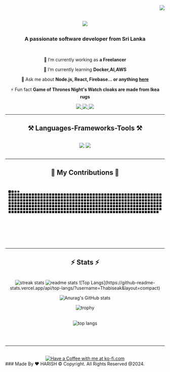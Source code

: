 <img align="right" src="https://visitor-badge.laobi.icu/badge?page_id=Thabiseak.Thabiseak" />

<h1 align="center">
    <img src="https://readme-typing-svg.herokuapp.com/?font=Righteous&size=35&center=true&vCenter=true&width=500&height=70&duration=4000&lines=Hi+There!+👋;+I'm+Thavanesan+Thabiseak;" />
</h1>

<h3 align="center">A passionate software developer from Sri Lanka</h3>

<br/>

<div align="center">
 
 🔭 I’m currently working as **a Freelancer**
 
 🌱 I’m currently learning **Docker,AI,AWS**

💬 Ask me about **Node.js, React, Firebase... or anything [here](https://github.com/Thabiseak/Thabiseak/issues)**

⚡ Fun fact **Game of Thrones Night's Watch cloaks are made from Ikea rugs**

 </div>
 
<div align="center"> 
  <a href="mailto:thabuthavanesan@gmail.com">
    <img src="https://img.shields.io/badge/Gmail-333333?style=for-the-badge&logo=gmail&logoColor=red" />
  </a>
  <a href="https://linkedin.com/in/thabiseak" target="_blank">
    <img src="https://img.shields.io/badge/LinkedIn-0077B5?style=for-the-badge&logo=linkedin&logoColor=white" target="_blank" />
  </a>
  <a href="https://Thabiseak.github.io" target="_blank">
     <img src="https://img.shields.io/badge/Portfolio-FF5722?style=for-the-badge&logo=todoist&logoColor=white" target="_blank" /> <!-- sqlite, safari, google-chrome are other good icon options -->
  </a>
</div>

 <hr/>
 
<h2 align="center">⚒️ Languages-Frameworks-Tools ⚒️</h2>
<br/>
<div align="center">
    <img src="https://skillicons.dev/icons?i=react,bootstrap,mui,html,css,vscode,github,figma,tailwind,git,r" />
    <img src="https://skillicons.dev/icons?i=nodejs,python,javascript,typescript,express,firebase,mongodb,c,java,nextjs,mysql" /><br>
</div>

<br/>
<hr/>

<div align="center">
  <h2>🐍 My Contributions 🐍</h2>
  <br>
  <img alt="snake eating my contributions" src="https://raw.githubusercontent.com/Thabiseak/Thabiseak/output/github-contribution-grid-snake.svg" />
  
  <br/><br/><br/>
</div>

<hr/>

<h2 align="center">⚡ Stats ⚡</h2>
<br>
<div align=center>
  <img width=390 src="https://github-readme-streak-stats-salesp07.vercel.app/?user=Thabiseak&count_private=true&theme=react&border_radius=10" alt="streak stats"/>
  <img width=390 src="https://github-readme-stats-salesp07.vercel.app/api?username=Thabiseak&count_private=true&show_icons=true&theme=react&rank_icon=github&border_radius=10" alt="readme stats" />
![Top Langs](https://github-readme-stats.vercel.app/api/top-langs/?username=Thabiseak&layout=compact)

![Anurag's GitHub stats](https://github-readme-stats.vercel.app/api?username=Thabiseak&show_icons=true&theme=radical)

![trophy](https://github-profile-trophy.vercel.app/?username=Thabiseak)

    
  <br/>
  <img width=325 align="center" src="https://github-readme-stats-salesp07.vercel.app/api/top-langs/?username=Thabiseak&hide=HTML&langs_count=8&layout=compact&theme=react&border_radius=10&size_weight=0.5&count_weight=0.5&exclude_repo=github-readme-stats" alt="top langs" />
</div>

<br/><br/>

<hr/>

<br/>

<div align="center">
<a href='https://ko-fi.com/thabiseakt' target='_blank' rel='noopener noreferrer'>
  <img height='64' style='border:0px;height:64px;' src='https://storage.ko-fi.com/cdn/kofi1.png?v=3' border='0' alt=' Have a Coffee with me at ko-fi.com' />
</a>
</div>
### Made By ❤️ HARISH © Copyright. All Rights Reserved @2024.

<br/>
